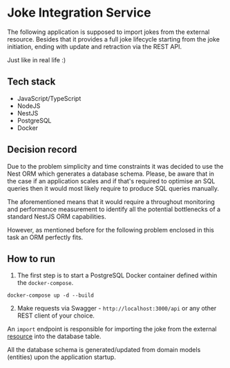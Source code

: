 # Joke Integration Service

The following application is supposed to import jokes from the external resource.
Besides that it provides a full joke lifecycle starting from the joke initiation, ending with update and retraction via
the REST API.

Just like in real life :)

## Tech stack

* JavaScript/TypeScript
* NodeJS
* NestJS
* PostgreSQL
* Docker

## Decision record

Due to the problem simplicity and time constraints it was decided to use the Nest ORM which generates a database schema.
Please, be aware that in the case if an application scales and if that's required to optimise an SQL queries then it
would most likely require to produce SQL queries manually.

The aforementioned means that it would require a throughout monitoring and performance measurement to identify all the
potential bottlenecks of a standard NestJS ORM capabilities.

However, as mentioned before for the following problem enclosed in this task an ORM perfectly fits.

## How to run

1. The first step is to start a PostgreSQL Docker container defined within the `docker-compose`.

```shell
docker-compose up -d --build
```

2. Make requests via Swagger - `http://localhost:3000/api` or any other REST client of your choice.

An `import` endpoint is responsible for importing the joke from the external [resource](https://icanhazdadjoke.com/api)
into the database table.

All the database schema is generated/updated from domain models (entities) upon the application startup.